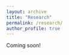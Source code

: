 ```yaml
---
layout: archive
title: "Research"
permalink: /research/
author_profile: true
---
```


Coming soon!

